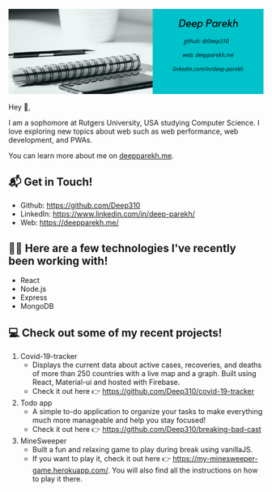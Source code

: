 ![My-intro](https://github.com/Deep310/Deep310/blob/master/my-intro-img.png?raw=true)

Hey :wave:,

I am a sophomore at Rutgers University, USA studying Computer Science. I love exploring new topics about web such as web performance, web development, and PWAs. 

You can learn more about me on [deepparekh.me](https://deepparekh.me/).

## :mailbox_with_mail: Get in Touch!

* Github: https://github.com/Deep310
* LinkedIn: https://www.linkedin.com/in/deep-parekh/
* Web: https://deepparekh.me/

## :man_technologist: Here are a few technologies I've recently been working with!

* React
* Node.js
* Express
* MongoDB

## :computer: Check out some of my recent projects!

1. Covid-19-tracker
    * Displays the current data about active cases, recoveries, and deaths of more than 250 countries with a live map and a graph. Built using React, Material-ui and hosted with Firebase. 
    * Check it out here :point_right: https://github.com/Deep310/covid-19-tracker
2. Todo app
    * A simple to-do application to organize your tasks to make everything much more manageable and help you stay focused!  
    * Check it out here :point_right: https://github.com/Deep310/breaking-bad-cast
3. MineSweeper
    * Built a fun and relaxing game to play during break using vanillaJS. 
    * If you want to play it, check it out here :point_right: https://my-minesweeper-game.herokuapp.com/. You will also find all the instructions on how to play it there. 
